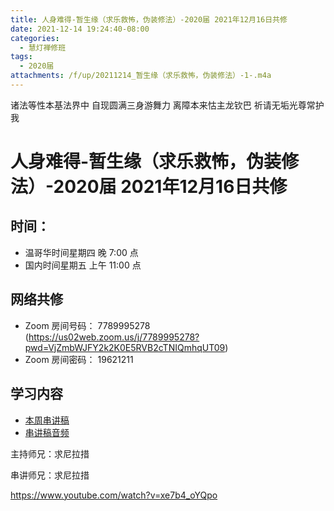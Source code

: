 ```yaml
---
title: 人身难得-暂生缘（求乐救怖，伪装修法）-2020届 2021年12月16日共修
date: 2021-12-14 19:24:40-08:00
categories:
  - 慧灯禅修班
tags:
  - 2020届
attachments: /f/up/20211214_暂生缘（求乐救怖，伪装修法）-1-.m4a
---
```

诸法等性本基法界中 自现圆满三身游舞力 
离障本来怙主龙钦巴 祈请无垢光尊常护我

# 人身难得-暂生缘（求乐救怖，伪装修法）-2020届 2021年12月16日共修

## 时间：

* 温哥华时间星期四 晚 7:00 点
* 国内时间星期五 上午 11:00 点

## 网络共修

* Zoom 房间号码： 7789995278 (<https://us02web.zoom.us/j/7789995278?pwd=VjZmbWJFY2k2K0E5RVB2cTNIQmhqUT09>)
* Zoom 房间密码： 19621211

## 学习内容

* [本周串讲稿](/f/up/暂生缘（求乐救怖，伪装修法）-1-.docx)
* [串讲稿音频](/f/up/20211214_暂生缘（求乐救怖，伪装修法）-1-.m4a)

主持师兄：求尼拉措

串讲师兄：求尼拉措

<https://www.youtube.com/watch?v=xe7b4_oYQpo>
